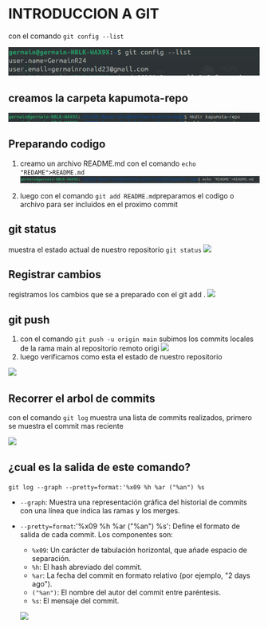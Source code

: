 # INTRODUCCION A GIT
con el comando `git config --list` 

![git config --list](assets/--list.png)
## creamos la carpeta kapumota-repo
![](assets/kapumota-repo.png)

## Preparando codigo
1. creamo un archivo README.md con el comando `echo "REDAME">README.md`
![](assets/echoREADME.png)

2. luego con el comando `git add README.md`preparamos el codigo o archivo para ser incluidos en el proximo commit 


## git status
muestra el estado actual de nuestro repositorio 
```git status```
![](assets/gitstatus.png)

## Registrar cambios
registramos los cambios que se a preparado con el git add .
![](assets/gitCommit.png)


## git push
1. con el comando `git push -u origin main` subimos los commits locales de la rama main al repositorio remoto origi
![](assets/gitpush.png)
2. luego verificamos como esta el estado de nuestro repositorio

![](assets/gitStatus2.png)

## Recorrer el arbol de commits
con el comando `git log` muestra una lista de commits realizados, primero se muestra el commit mas reciente

![](assets/gitLog.png)


## ¿cual es la salida de este comando?
`git log --graph --pretty=format:'%x09 %h %ar ("%an") %s`

- `--graph`: Muestra una representación gráfica del historial de commits con una línea que indica las ramas y los merges.

- `--pretty=format`:'%x09 %h %ar ("%an") %s': Define el formato de salida de cada commit. Los componentes son:

    - `%x09`: Un carácter de tabulación horizontal, que añade espacio de separación.
    - `%h`: El hash abreviado del commit.
    - `%ar`: La fecha del commit en formato relativo (por ejemplo, "2 days ago").
    - `("%an")`: El nombre del autor del commit entre paréntesis.
    - `%s`: El mensaje del commit.


    ![](assets/SalidaDeComando.png)